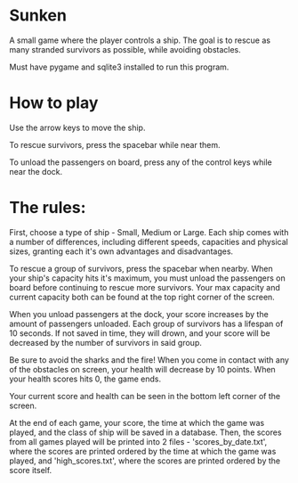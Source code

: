 # Sunken
A small game where the player controls a ship. The goal is to rescue as many stranded survivors as possible, while avoiding obstacles.

Must have pygame and sqlite3 installed to run this program.

# How to play
Use the arrow keys to move the ship.

To rescue survivors, press the spacebar while near them.

To unload the passengers on board, press any of the control keys while near the dock.

# The rules:
First, choose a type of ship - Small, Medium or Large. Each ship comes with a number of differences, including different speeds, capacities and physical sizes, 
granting each it's own advantages and disadvantages.

To rescue a group of survivors, press the spacebar when nearby. When your ship's capacity hits it's maximum, you must unload the passengers on board
before continuing to rescue more survivors. Your max capacity and current capacity both can be found at the top right corner of the screen.

When you unload passengers at the dock, your score increases by the amount of passengers unloaded. Each group of survivors has a lifespan of 10 seconds. 
If not saved in time, they will drown, and your score will be decreased by the number of survivors in said group.

Be sure to avoid the sharks and the fire! When you come in contact with any of the obstacles on screen, your health will decrease by 10 points.
When your health scores hits 0, the game ends.

Your current score and health can be seen in the bottom left corner of the screen.

At the end of each game, your score, the time at which the game was played, and the class of ship will be saved in a database. Then, the scores from all games played
will be printed into 2 files - 'scores_by_date.txt', where the scores are printed ordered by the time at which the game was played, and 'high_scores.txt', where
the scores are printed ordered by the score itself.
